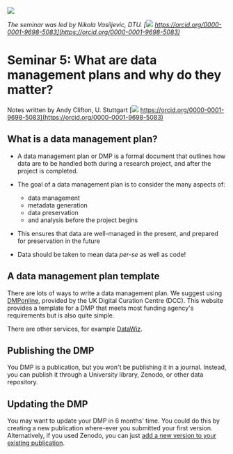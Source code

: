 [![](../beamer/main.png)](../beamer/main.pdf)

_The seminar was led by Nikola Vasiljevic, DTU. [![](https://orcid.org/sites/default/files/images/orcid_16x16.png) https://orcid.org/0000-0001-9698-5083](https://orcid.org/0000-0001-9698-5083)_

# Seminar 5: What are data management plans and why do they matter?
Notes written by Andy Clifton, U. Stuttgart [![](https://orcid.org/sites/default/files/images/orcid_16x16.png) https://orcid.org/0000-0001-9698-5083](https://orcid.org/0000-0001-9698-5083)

## What is a data management plan?

* A data management plan or DMP is a formal document that outlines how data are to be handled both during a research project, and after the project is completed.

* The goal of a data management plan is to consider the many aspects of: 
  * data management
  * metadata generation
  * data preservation
  * and analysis before the project begins

* This ensures that data are well-managed in the present, and prepared for preservation in the future

* Data should be taken to mean data _per-se_ as well as code!

## A data management plan template
There are lots of ways to write a data management plan. We suggest using [DMPonline](https://dmponline.dcc.ac.uk/), provided by the UK Digital Curation Centre (DCC). This website provides a template for a DMP that meets most funding agency's requirements but is also quite simple.

There are other services, for example [DataWiz](https://datawiz.leibniz-psychology.org/DataWiz/).

## Publishing the DMP
You DMP is a publication, but you won't be publishing it in a journal. Instead, you can publish it through a University library, Zenodo, or other data repository.

## Updating the DMP
You may want to update your DMP in 6 months' time. You could do this by creating a new publication where-ever you submitted your first version. Alternatively, if you used Zenodo, you can just [add a new version to your existing publication](https://help.zenodo.org/#versioning). 